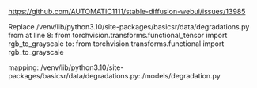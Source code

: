 

https://github.com/AUTOMATIC1111/stable-diffusion-webui/issues/13985

Replace /venv/lib/python3.10/site-packages/basicsr/data/degradations.py from at line 8:
from torchvision.transforms.functional_tensor import rgb_to_grayscale
to:
from torchvision.transforms.functional import rgb_to_grayscale

mapping: /venv/lib/python3.10/site-packages/basicsr/data/degradations.py:./models/degradation.py
